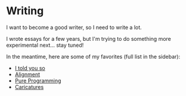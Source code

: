 
# Writing

I want to become a good writer, so I need to write a lot.

I wrote essays for a few years, but I'm trying to do something more experimental next... stay tuned!

In the meantime, here are some of my favorites (full list in the sidebar):

* [I told you so](/writing/told_you_so)
* [Alignment](/writing/alignment)
* [Pure Programming](/writing/pp)
* [Caricatures](/writing/authentic)
